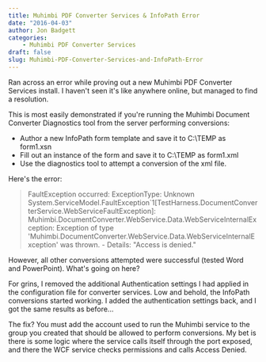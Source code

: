 ```yaml
---
title: Muhimbi PDF Converter Services & InfoPath Error
date: "2016-04-03"
author: Jon Badgett
categories:
    - Muhimbi PDF Converter Services
draft: false
slug: Muhimbi-PDF-Converter-Services-and-InfoPath-Error
---
```


Ran across an error while proving out a new Muhimbi PDF Converter Services
install. I haven't seen it's like anywhere online, but managed to find a
resolution.

<!--more-->

This is most easily demonstrated if you're running the Muhimbi Document
Converter Diagnostics tool from the server performing conversions:

-   Author a new InfoPath form template and save it to C:\TEMP as form1.xsn
-   Fill out an instance of the form and save it to C:\TEMP as form1.xml
-   Use the diagnostics tool to attempt a conversion of the xml file.

Here's the error:

> FaultException occurred: ExceptionType: Unknown
> System.ServiceModel.FaultException`1[TestHarness.DocumentConverterService.WebServiceFaultException]:
> Muhimbi.DocumentConverter.WebService.Data.WebServiceInternalException:
> Exception of type
> 'Muhimbi.DocumentConverter.WebService.Data.WebServiceInternalException' was
> thrown. - Details: "Access is denied."

However, all other conversions attempted were successful (tested Word and
PowerPoint). What's going on here?

For grins, I removed the additional Authentication settings I had applied in the
configuration file for converter services. Low and behold, the InfoPath
conversions started working. I added the authentication settings back, and I got
the same results as before...

The fix? You must add the account used to run the Muhimbi service to the group
you created that should be allowed to perform conversions. My bet is there is
some logic where the service calls itself through the port exposed, and there
the WCF service checks permissions and calls Access Denied.
